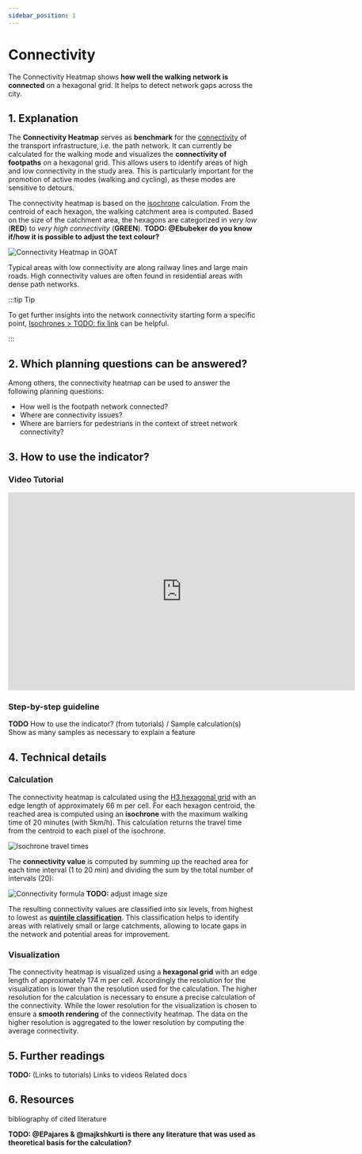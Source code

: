 ```yaml
---
sidebar_position: 1
---
```


# Connectivity

The Connectivity Heatmap shows **how well the walking network is connected** on a hexagonal grid. It helps to detect network gaps across the city. 

## 1. Explanation

The **Connectivity Heatmap** serves as **benchmark** for the [connectivity](../../general/glossary#connectivity "What is Connectivity?") of the transport infrastructure, i.e. the path network. It can currently be calculated for the walking mode and visualizes the **connectivity of footpaths** on a hexagonal grid. This allows users to identify areas of high and low connectivity in the study area. This is particularly important for the promotion of active modes (walking and cycling), as these modes are sensitive to detours.

The connectivity heatmap is based on the [isochrone](/en/docs/isochrone/ "What is an isochrone?") calculation. From the centroid of each hexagon, the walking catchment area is computed. Based on the size of the catchment area, the hexagons are categorized in <i>very low</i> (**RED**) to <i>very high connectivity</i> (**GREEN**).
**TODO: @Ebubeker do you know if/how it is possible to adjust the text colour?**

![Connectivity Heatmap in GOAT](/img/docs/indicators/connectivity/first_impression_connectivity_en.webp "Connectivity Heatmap in GOAT")

Typical areas with low connectivity are along railway lines and large main roads. High connectivity values are often found in residential areas with dense path networks.

:::tip Tip

To get further insights into the network connectivity starting form a specific point, [Isochrones > TODO: fix link](/indicators/catchments/isochrones/) can be helpful.

:::

## 2. Which planning questions can be answered? 

Among others, the connectivity heatmap can be used to answer the following planning questions:
  - How well is the footpath network connected? 
  - Where are connectivity issues? 
  - Where are barriers for pedestrians in the context of street network connectivity? 


## 3. How to use the indicator?
### Video Tutorial
<iframe class="embed-responsive-item" src="https://player.vimeo.com/video/753850371" frameborder="0" webkitallowfullscreen mozallowfullscreen allowfullscreen data-uk-responsive width="700" height="400"></iframe>

### Step-by-step guideline

**TODO**
How to use the indicator? (from tutorials) / Sample calculation(s)
Show as many samples as necessary to explain a feature

## 4. Technical details

### Calculation

The connectivity heatmap is calculated using the [H3 hexagonal grid](../../general/glossary#h3-grid "Glossary entry on H3 grid") with an edge length of approximately 66 m per cell. For each hexagon centroid, the reached area is computed using an **isochrone** with the maximum walking time of 20 minutes (with 5km/h). This calculation returns the travel time from the centroid to each pixel of the isochrone.

![Isochrone travel times](/img/docs/indicators/connectivity/isochrone_en.webp "Travel time from the centroid to each pixel grid of the isochrone")


The **connectivity value** is computed by summing up the reached area for each time interval (1 to 20 min) and dividing the sum by the total number of intervals (20):

![Connectivity formula](/img/docs/indicators/connectivity/formula_en.webp "Formula to compute the average reached area")
**TODO:** adjust image size

The resulting connectivity values are classified into six levels, from highest to lowest as [**quintile classification**](../../general/glossary#quintile-classification "Quintile Classification"). This classification helps to identify areas with relatively small or large catchments, allowing to locate gaps in the network and potential areas for improvement. 


### Visualization 

The connectivity heatmap is visualized using a **hexagonal grid** with an edge length of approximately 174 m per cell. Accordingly the resolution for the visualization is lower than the resolution used for the calculation. The higher resolution for the calculation is necessary to ensure a precise calculation of the connectivity. While the lower resolution for the visualization is chosen to ensure a **smooth rendering** of the connectivity heatmap. The data on the higher resolution is aggregated to the lower resolution by computing the average connectivity.

## 5. Further readings

**TODO:** 
(Links to tutorials)
Links to videos
Related docs

## 6. Resources

bibliography of cited literature

**TODO: @EPajares & @majkshkurti is there any literature that was used as theoretical basis for the calculation?**

